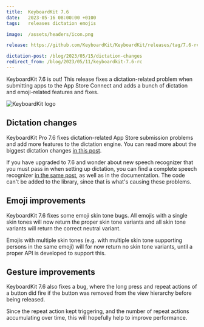 ```yaml
---
title:  KeyboardKit 7.6
date:   2023-05-16 08:00:00 +0100
tags:   releases dictation emojis

image:  /assets/headers/icon.png

release: https://github.com/KeyboardKit/KeyboardKit/releases/tag/7.6-rc1

dictation-post: /blog/2023/05/15/dictation-changes
redirect_from: /blog/2023/05/11/keyboardkit-7.6-rc
---
```


KeyboardKit 7.6 is out! This release fixes a dictation-related problem when submitting apps to the App Store Connect and adds a bunch of dictation and emoji-related features and fixes.

![KeyboardKit logo]({{page.image}})


## Dictation changes

KeyboardKit Pro 7.6 fixes dictation-related App Store submission problems and add more features to the dictation engine. You can read more about the biggest dictation changes [in this post]({{page.dictation-post}}).

If you have upgraded to 7.6 and wonder about new speech recognizer that you must pass in when setting up dictation, you can find a complete speech recognizer [in the same post]({{page.dictation-post}}), as well as in the documentation. The code can't be added to the library, since that is what's causing these problems.


## Emoji improvements

KeyboardKit 7.6 fixes some emoji skin tone bugs. All emojis with a single skin tones will now return the proper skin tone variants and all skin tone variants will return the correct neutral variant.

Emojis with multiple skin tones (e.g. with multiple skin tone supporting persons in the same emoji) will for now return no skin tone variants, until a proper API is developed to support this.


## Gesture improvements

KeyboardKit 7.6 also fixes a bug, where the long press and repeat actions of a button did fire if the button was removed from the view hierarchy before being released.

Since the repeat action kept triggering, and the number of repeat actions accumulating over time, this will hopefully help to improve performance.